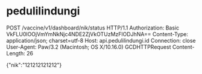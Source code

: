 # pedulilindungi


POST /vaccine/v1/dashboard/nik/status HTTP/1.1
Authorization: Basic VkFLU0lOOjVmYmNkNjc4NDE2ZjVkOTUzMzFlODJhNA==
Content-Type: application/json; charset=utf-8
Host: api.pedulilindungi.id
Connection: close
User-Agent: Paw/3.2 (Macintosh; OS X/10.16.0) GCDHTTPRequest
Content-Length: 26

{"nik":"121212121212"}
